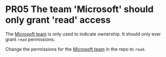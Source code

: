 # PR05 The team 'Microsoft' should only grant 'read' access

The [Microsoft team] is only used to indicate ownership. It should only ever grant `read` permissions.

Change the permissions for the [Microsoft team] in the repo to `read`.

[Microsoft team]: https://github.com/orgs/dotnet/teams/microsoft
